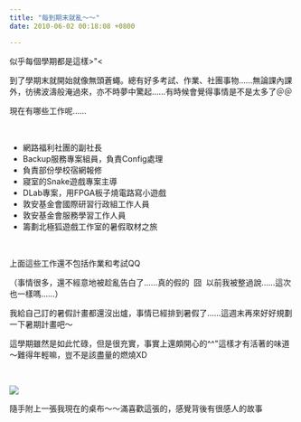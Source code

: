 ```yaml
---
title: "每到期末就亂～～"
date: 2010-06-02 00:18:08 +0800

---
```



似乎每個學期都是這樣&gt;"&lt;



到了學期末就開始就像無頭蒼蠅。總有好多考試、作業、社團事物&hellip;&hellip;無論課內課外，彷彿波濤般淹過來，亦不時夢中驚起&hellip;&hellip;有時候會覺得事情是不是太多了＠＠



現在有哪些工作呢&hellip;&hellip;



&nbsp;

<ul><li>網路福利社團的副社長</li><li>Backup服務專案組員，負責Config處理</li><li>負責部份學校宿網報修</li><li>寢室的Snake遊戲專案主導</li><li>DLab專案，用FPGA板子燒電路寫小遊戲</li><li>敦安基金會國際研習行政組工作人員</li><li>敦安基金會服務學習工作人員</li><li>籌劃北極狐遊戲工作室的暑假取材之旅</li></ul>

&nbsp;



上面這些工作還不包括作業和考試QQ



（事情很多，還不經意地被趁亂告白了&hellip;&hellip;真的假的 &nbsp;囧 &nbsp;以前我被整過說&hellip;&hellip;這次也一樣嗎&hellip;&hellip;）



我給自己訂的暑假計畫都還沒出爐，事情已經排到暑假了&hellip;&hellip;這週末再來好好規劃一下暑期計畫吧～



這學期雖然是如此忙碌，但是很充實，事實上還頗開心的^^"這樣才有活著的味道～難得年輕嘛，豈不是該盡量的燃燒XD



&nbsp;


![](/images/slum-area/67_0.jpg)


隨手附上一張我現在的桌布～～滿喜歡這張的，感覺背後有很感人的故事


